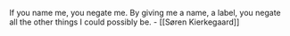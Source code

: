 
If you name me, you negate me. By giving me a name, a label, you negate all the other things I could possibly be. - [[Søren Kierkegaard]]
